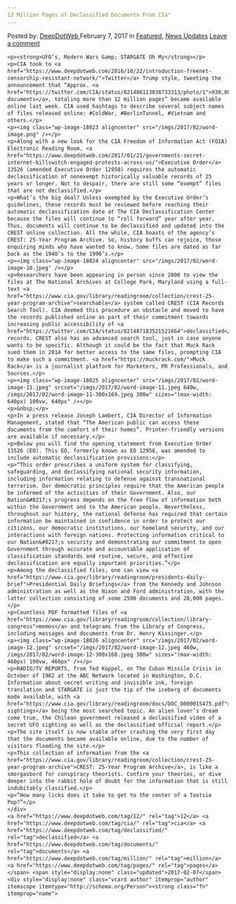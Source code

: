 ```yaml
---
12 Million Pages of Declassified Documents From CIa"
---
```

<article class="post-listing post-18016 post type-post status-publish format-standard has-post-thumbnail hentry  tag-2688 tag-cia tag-declassified tag-documents tag-million tag-pages">
    <div class="post-inner">
        <span>Posted by: <a href="https://www.deepdotweb.com/author/admin/" title="">DeepDotWeb </a></span>
    <span>February 7, 2017</span>
    <span>in <a href="https://www.deepdotweb.com/category/deepdot-news/" rel="category tag">Featured</a>, <a href="https://www.deepdotweb.com/category/news-updates/" rel="category tag">News Updates</a></span>
    <span><a href="https://www.deepdotweb.com/2017/02/07/12-million-pages-declassified-documents-cia/#respond">Leave a comment</a></span>
    </p>
    <div class="clear"></div>
    
    <p><strong>UFO’s, Modern Wars &amp; STARGATE Oh My</strong></p>
    <p>CIA took to <a href="https://www.deepdotweb.com/2016/10/22/introduction-freenet-censorship-resistant-network/">Twitter</a> Trump style, tweeting the announcement that “Approx. <a href="https://twitter.com/CIA/status/821486113038733313/photo/1">930,000 documents</a>, totaling more than 12 million pages” became available online last week. CIA used hashtags to describe several subject names of files released online: #ColdWar, #BerlinTunnel, #Vietnam and others.</p>
    <p><img class="wp-image-18023 aligncenter" src="/imgs/2017/02/word-image.png" /></p>
    <p>Along with a new look for the CIA Freedom of Information Act (FOIA) Electronic Reading Room, <a href="https://www.deepdotweb.com/2017/01/21/governments-secret-internet-killswitch-engaged-protests-across-us/">Executive Order</a> 13526 (amended Executive Order 12958) requires the automatic declassification of nonexempt historically valuable records of 25 years or longer. Not to despair, there are still some “exempt” files that are not declassified.</p>
    <p>What’s the big deal? Unless exempted by the Executive Order’s guidelines, these records must be reviewed before reaching their automatic declassification date at The CIA Declassification Center because the files will continue to “roll forward” year after year. Thus, documents will continue to be declassified and updated into the CREST online collection. All the while, CIA boasts of the agency’s CREST: 25-Year Program Archive. So, history buffs can rejoice, those enquiring minds who have wanted to know. Some files are dated as far back as the 1940’s to the 1990’s.</p>
    <p><img class="wp-image-18024 aligncenter" src="/imgs/2017/02/word-image-10.jpeg" /></p>
    <p>Researchers have been appearing in person since 2000 to view the files at The National Archives at College Park, Maryland using a full-text <a href="https://www.cia.gov/library/readingroom/collection/crest-25-year-program-archive">searchable</a> system called CREST (CIA Records Search Tool). CIA deemed this procedure an obstacle and moved to have the records published online as part of their commitment towards increasing public accessibility of <a href="https://twitter.com/CIA/status/821487183521521664">declassified</a> records. CREST also has an advanced search tool, just in case anyone wants to be specific. Although it could be the fact that Muck Rack sued them in 2014 for better access to the same files, prompting CIA to make such a commitment. <a href="https://muckrack.com/">Muck Rack</a> is a journalist platform for Marketers, PR Professionals, and Sources.</p>
    <p><img class="wp-image-18025 aligncenter" src="/imgs/2017/02/word-image-11.jpeg" srcset="/imgs/2017/02/word-image-11.jpeg 640w, /imgs/2017/02/word-image-11-300x169.jpeg 300w" sizes="(max-width: 640px) 100vw, 640px" /></p>
    <p>&nbsp;</p>
    <p>In a press release Joseph Lambert, CIA Director of Information Management, stated that “The American public can access these documents from the comfort of their homes”. Printer-friendly versions are available if necessary.</p>
    <p>Below you will find the opening statement from Executive Order 13526 (EO). This EO, formerly known as EO 12958, was amended to include automatic declassification provisions:</p>
    <p>“This order prescribes a uniform system for classifying, safeguarding, and declassifying national security information, including information relating to defense against transnational terrorism. Our democratic principles require that the American people be informed of the activities of their Government. Also, our Nation&#8217;s progress depends on the free flow of information both within the Government and to the American people. Nevertheless, throughout our history, the national defense has required that certain information be maintained in confidence in order to protect our citizens, our democratic institutions, our homeland security, and our interactions with foreign nations. Protecting information critical to our Nation&#8217;s security and demonstrating our commitment to open Government through accurate and accountable application of classification standards and routine, secure, and effective declassification are equally important priorities.”</p>
    <p>Among the declassified files, one can view <a href="https://www.cia.gov/library/readingroom/presidents-daily-brief">Presidential Daily Briefings</a> from the Kennedy and Johnson administration as well as the Nixon and Ford administration, with the latter collection consisting of some 2500 documents and 28,000 pages.</p>
    <p>Countless PDF formatted files of <a href="https://www.cia.gov/library/readingroom/collection/library-congress">memos</a> and telegrams from the Library of Congress, including messages and documents from Dr. Henry Kissinger.</p>
    <p><img class="wp-image-18026 aligncenter" src="/imgs/2017/02/word-image-12.jpeg" srcset="/imgs/2017/02/word-image-12.jpeg 460w, /imgs/2017/02/word-image-12-300x168.jpeg 300w" sizes="(max-width: 460px) 100vw, 460px" /></p>
    <p>RADIO/TV REPORTS, from Ted Koppel, on The Cuban Missile Crisis in October of 1982 at the ABC Network located in Washington, D.C. Information about secret writing and invisible ink, foreign translation and STARGATE is just the tip of the iceberg of documents made available, with <a href="https://www.cia.gov/library/readingroom/docs/DOC_0000015475.pdf">UFO sightings</a> being the most searched topic. An alien lover’s dream come true, the Chilean government released a declassified video of a secret UFO sighting as well as the declassified official report.</p>
    <p>The site itself is now stable after crashing the very first day that the documents became available online, due to the number of visitors flooding the site.</p>
    <p>This collection of information from the <a href="https://www.cia.gov/library/readingroom/collection/crest-25-year-program-archive">CREST: 25-Year Program Archive</a>, is like a smorgasbord for conspiracy theorists. Confirm your theories, or dive deeper into the rabbit hole of doubt for the information that is still indubitably classified.</p>
    <p>“How many licks does it take to get to the center of a Tootsie Pop?”</p>
    </div>
    <a href="https://www.deepdotweb.com/tag/12/" rel="tag">12</a> <a href="https://www.deepdotweb.com/tag/cia/" rel="tag">cia</a> <a href="https://www.deepdotweb.com/tag/declassified/" rel="tag">declassified</a> <a href="https://www.deepdotweb.com/tag/documents/" rel="tag">documents</a> <a href="https://www.deepdotweb.com/tag/million/" rel="tag">million</a> <a href="https://www.deepdotweb.com/tag/pages/" rel="tag">pages</a></span> <span style="display:none" class="updated">2017-02-07</span>
    <div style="display:none" class="vcard author" itemprop="author" itemscope itemtype="http://schema.org/Person"><strong class="fn" itemprop="name">
    
